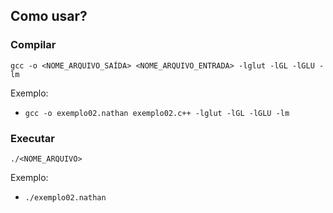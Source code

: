 ## Como usar?

### Compilar

`gcc -o <NOME_ARQUIVO_SAÍDA> <NOME_ARQUIVO_ENTRADA> -lglut -lGL -lGLU -lm`

Exemplo:

- `gcc -o exemplo02.nathan exemplo02.c++ -lglut -lGL -lGLU -lm`

### Executar

`./<NOME_ARQUIVO>`

Exemplo:

- `./exemplo02.nathan`
